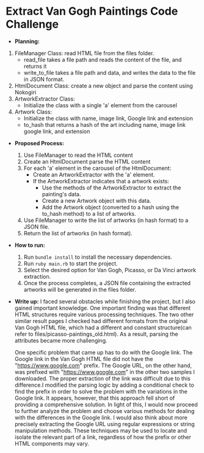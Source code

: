 # Extract Van Gogh Paintings Code Challenge

- **Planning:** 

1. FileManager Class: read HTML file from the files folder.
   - read_file takes a file path and reads the content of the file, and returns it
   - write_to_file takes a file path and data, and writes the data to the file in JSON format. 
2. HtmlDocument Class: create a new object and parse the content using Nokogiri
3. ArtworkExtractor Class:
   - Initialize the class with a single 'a' element from the carousel
4. Artwork Class:
   - Initialize the class with name, image link, Google link and extension
   - to_hash that returns a hash of the art including name, image link google link, and extension

- **Proposed Process:**
  1. Use FileManager to read the HTML content
  2. Create an HtmlDocument parse the HTML content
  3. For each 'a' element in the carousel of the HtmlDocument:
     - Create an ArtworkExtractor with the 'a' element.
     - If the ArtworkExtractor indicates that a artwork exists:
       - Use the methods of the ArtworkExtractor to extract the painting's data.
       - Create a new Artwork object with this data.
       - Add the Artwork object (converted to a hash using the to_hash method) to a list of artworks.
  4. Use FileManager to write the list of artworks (in hash format) to a JSON file.
  5. Return the list of artworks (in hash format). 

- **How to run:**
  1. Run `bundle install` to install the necessary dependencies.
  2. Run `ruby main.rb` to start the project.
  3. Select the desired option for Van Gogh, Picasso, or Da Vinci artwork extraction.
  4. Once the process completes, a JSON file containing the extracted artworks will be generated in the files folder.

- **Write up:**
  I faced several obstacles while finishing the project, but I also gained important knowledge. One important finding was that different HTML structures require various processing techniques. The two other similar result pages I checked had different formats from the original Van Gogh HTML file, which had a different and constant structure(can refer to files/picasso-paintings_old.html). As a result, parsing the attributes became more challenging. 

  One specific problem that came up has to do with the Google link. The Google link in the Van Gogh HTML file did not have the "https://www.google.com" prefix. The Google URL, on the other hand, was prefixed with "https://www.google.com" in the other two samples I downloaded. The proper extraction of the link was difficult due to this difference.I modified the parsing logic by adding a conditional check to find the prefix in order to solve the problem with the variations in the Google link. It appears, however, that this approach fell short of providing a comprehensive solution. In light of this, I would now proceed to further analyze the problem and choose various methods for dealing with the differences in the Google link. I would also think about more precisely extracting the Google URL using regular expressions or string manipulation methods. These techniques may be used to locate and isolate the relevant part of a link, regardless of how the prefix or other HTML components may vary.